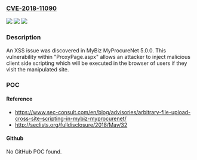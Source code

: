 ### [CVE-2018-11090](https://cve.mitre.org/cgi-bin/cvename.cgi?name=CVE-2018-11090)
![](https://img.shields.io/static/v1?label=Product&message=n%2Fa&color=blue)
![](https://img.shields.io/static/v1?label=Version&message=n%2Fa&color=blue)
![](https://img.shields.io/static/v1?label=Vulnerability&message=n%2Fa&color=brighgreen)

### Description

An XSS issue was discovered in MyBiz MyProcureNet 5.0.0. This vulnerability within "ProxyPage.aspx" allows an attacker to inject malicious client side scripting which will be executed in the browser of users if they visit the manipulated site.

### POC

#### Reference
- https://www.sec-consult.com/en/blog/advisories/arbitrary-file-upload-cross-site-scripting-in-mybiz-myprocurenet/
- http://seclists.org/fulldisclosure/2018/May/32

#### Github
No GitHub POC found.

